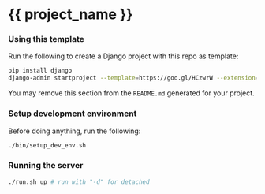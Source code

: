 # {{ project_name }}

### Using this template

Run the following to create a Django project with this repo as template:

```bash
pip install django
django-admin startproject --template=https://goo.gl/HCzwrW --extension=po,yml,md,py <your_project_name> .
```

You may remove this section from the `README.md` generated for your project.  

### Setup development environment

Before doing anything, run the following:

```bash
./bin/setup_dev_env.sh
```

### Running the server

```bash
./run.sh up # run with "-d" for detached
```
